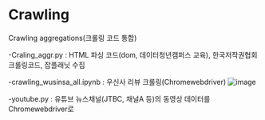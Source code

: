 # Crawling

Crawling aggregations(크롤링 코드 통합)

-Craling_aggr.py : HTML 파싱 코드(dom, 데이터청년캠퍼스 교육), 한국저작권협회 크롤링코드, 잡플래닛 수집

-crawling_wusinsa_all.ipynb : 우신사 리뷰 크롤링(Chromewebdriver)
![image](https://user-images.githubusercontent.com/25517592/155081780-83de94c9-27d2-4c9a-948c-c0a6d14679b4.png)

-youtube.py : 유튜브 뉴스채널(JTBC, 채널A 등)의 동영상 데이터를 Chromewebdriver로 
